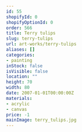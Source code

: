 ```yaml
---
id: 55
shopifyId: 0
shopifyOptionId: 0
order: 566
title: Terry tulips
slug: terry-tulips
url: art-works/terry-tulips
aliases: []
categories:
- painting
inStock: false
isVisible: false
location: ""
height: 70
width: 80
date: 2007-01-01T00:00:00Z
materials:
- acrylic
- canvas
price: -1
mainImage: terry_tulips.jpg
---
```

